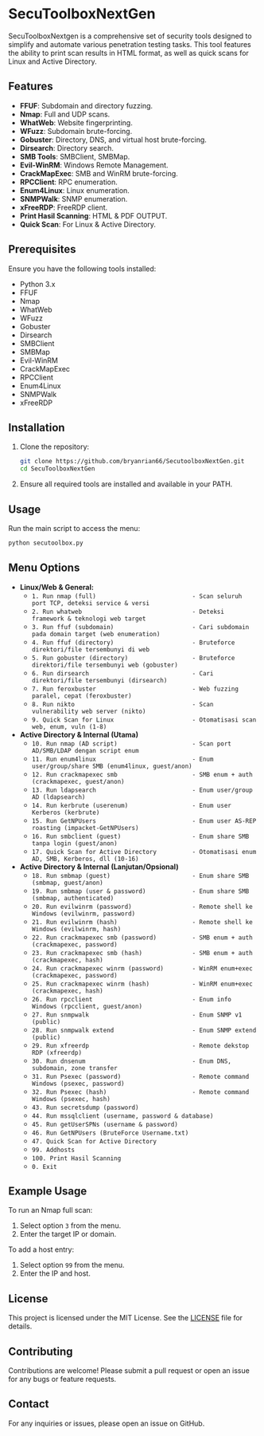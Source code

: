 # SecuToolboxNextGen

SecuToolboxNextgen is a comprehensive set of security tools designed to simplify and automate various penetration testing tasks. This tool features the ability to print scan results in HTML format, as well as quick scans for Linux and Active Directory.

## Features

- **FFUF**: Subdomain and directory fuzzing.
- **Nmap**: Full and UDP scans.
- **WhatWeb**: Website fingerprinting.
- **WFuzz**: Subdomain brute-forcing.
- **Gobuster**: Directory, DNS, and virtual host brute-forcing.
- **Dirsearch**: Directory search.
- **SMB Tools**: SMBClient, SMBMap.
- **Evil-WinRM**: Windows Remote Management.
- **CrackMapExec**: SMB and WinRM brute-forcing.
- **RPCClient**: RPC enumeration.
- **Enum4Linux**: Linux enumeration.
- **SNMPWalk**: SNMP enumeration.
- **xFreeRDP**: FreeRDP client.
- **Print Hasil Scanning**: HTML & PDF OUTPUT.
- **Quick Scan**: For Linux & Active Directory.

## Prerequisites

Ensure you have the following tools installed:
- Python 3.x
- FFUF
- Nmap
- WhatWeb
- WFuzz
- Gobuster
- Dirsearch
- SMBClient
- SMBMap
- Evil-WinRM
- CrackMapExec
- RPCClient
- Enum4Linux
- SNMPWalk
- xFreeRDP

## Installation

1. Clone the repository:
   ```bash
   git clone https://github.com/bryanrian66/SecutoolboxNextGen.git
   cd SecuToolboxNextGen

2. Ensure all required tools are installed and available in your PATH.

## Usage

Run the main script to access the menu:
```bash
python secutoolbox.py
```

## Menu Options

- **Linux/Web & General:**
  - `1. Run nmap (full)                           - Scan seluruh port TCP, deteksi service & versi`
  - `2. Run whatweb                               - Deteksi framework & teknologi web target`                     
  - `3. Run ffuf (subdomain)                      - Cari subdomain pada domain target (web enumeration)` 
  - `4. Run ffuf (directory)                      - Bruteforce direktori/file tersembunyi di web`
  - `5. Run gobuster (directory)                  - Bruteforce direktori/file tersembunyi web (gobuster)`
  - `6. Run dirsearch                             - Cari direktori/file tersembunyi (dirsearch)`
  - `7. Run feroxbuster                           - Web fuzzing paralel, cepat (feroxbuster)`
  - `8. Run nikto                                 - Scan vulnerability web server (nikto)`
  - `9. Quick Scan for Linux                      - Otomatisasi scan web, enum, vuln (1-8)`
- **Active Directory & Internal (Utama)**
  - `10. Run nmap (AD script)                     - Scan port AD/SMB/LDAP dengan script enum`
  - `11. Run enum4linux                           - Enum user/group/share SMB (enum4linux, guest/anon)`
  - `12. Run crackmapexec smb                     - SMB enum + auth (crackmapexec, guest/anon)`
  - `13. Run ldapsearch                           - Enum user/group AD (ldapsearch)`
  - `14. Run kerbrute (userenum)                  - Enum user Kerberos (kerbrute)`
  - `15. Run GetNPUsers                           - Enum user AS-REP roasting (impacket-GetNPUsers)`
  - `16. Run smbclient (guest)                    - Enum share SMB tanpa login (guest/anon)`
  - `17. Quick Scan for Active Directory          - Otomatisasi enum AD, SMB, Kerberos, dll (10-16)`
- **Active Directory & Internal (Lanjutan/Opsional)**
  - `18. Run smbmap (guest)                       - Enum share SMB (smbmap, guest/anon)`
  - `19. Run smbmap (user & password)             - Enum share SMB (smbmap, authenticated)`            
  - `20. Run evilwinrm (password)                 - Remote shell ke Windows (evilwinrm, password)`                
  - `21. Run evilwinrm (hash)                     - Remote shell ke Windows (evilwinrm, hash)`
  - `22. Run crackmapexec smb (password)          - SMB enum + auth (crackmapexec, password)`
  - `23. Run crackmapexec smb (hash)              - SMB enum + auth (crackmapexec, hash)`
  - `24. Run crackmapexec winrm (password)        - WinRM enum+exec (crackmapexec, password)`
  - `25. Run crackmapexec winrm (hash)            - WinRM enum+exec (crackmapexec, hash)`
  - `26. Run rpcclient                            - Enum info Windows (rpcclient, guest/anon)`
  - `27. Run snmpwalk                             - Enum SNMP v1 (public)`
  - `28. Run snmpwalk extend                      - Enum SNMP extend (public)`
  - `29. Run xfreerdp                             - Remote dekstop RDP (xfreerdp)`
  - `30. Run dnsenum                              - Enum DNS, subdomain, zone transfer`
  - `31. Run Psexec (password)                    - Remote command Windows (psexec, password)`                  
  - `32. Run Psexec (hash)                        - Remote command Windows (psexec, hash)`                        
  - `43. Run secretsdump (password) `
  - `44. Run mssqlclient (username, password & database)`
  - `45. Run getUserSPNs (username & password)`
  - `46. Run GetNPUsers (BruteForce Username.txt)`
  - `47. Quick Scan for Active Directory`
  - `99. Addhosts`
  - `100. Print Hasil Scanning`
  - `0. Exit`

## Example Usage

To run an Nmap full scan:
1. Select option `3` from the menu.
2. Enter the target IP or domain.

To add a host entry:
1. Select option `99` from the menu.
2. Enter the IP and host.

## License

This project is licensed under the MIT License. See the [LICENSE](LICENSE) file for details.

## Contributing

Contributions are welcome! Please submit a pull request or open an issue for any bugs or feature requests.

## Contact

For any inquiries or issues, please open an issue on GitHub.
